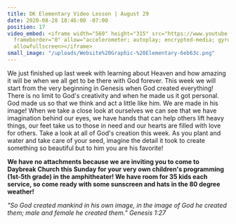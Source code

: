 ```yaml
---
title: DK Elementary Video Lesson | August 29
date: 2020-08-28 18:46:00 -07:00
position: 17
video_embed: <iframe width="560" height="315" src="https://www.youtube.com/embed/QsUtg8mS3_g"
  frameborder="0" allow="accelerometer; autoplay; encrypted-media; gyroscope; picture-in-picture"
  allowfullscreen></iframe>
small_image: "/uploads/Website%20Graphic-%20Elementary-6eb63c.png"
---
```


We just finished up last week with learning about Heaven and how amazing it will be when we all get to be there with God forever. This week we will start from the very beginning in Genesis when God created everything! There is no limit to God's creativity and when he made us it got personal. God made us so that we think and act a little like him. We are made in his image! When we take a close look at ourselves we can see that we have imagination behind our eyes, we have hands that can help others lift heavy things, our feet take us to those in need and our hearts are filled with love for others. Take a look at all of God's creation this week. As you plant and water and take care of your seed, imagine the detail it took to create something so beautiful but to him you are his favorite!

**We have no attachments because we are inviting you to come to Daybreak Church this Sunday for your very own children's programming (1st-5th grade) in the amphitheater! We have room for 35 kids each service, so come ready with some sunscreen and hats in the 80 degree weather!**

*"So God created mankind in his own image, in the image of God he created them; male and female he created them." Genesis 1:27*